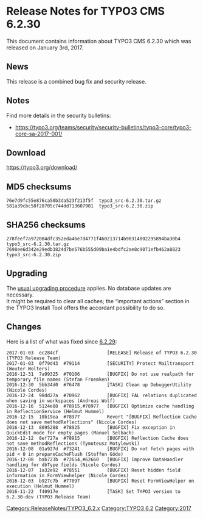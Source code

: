 Release Notes for TYPO3 CMS 6.2.30
==================================

This document contains information about TYPO3 CMS 6.2.30 which was
released on January 3rd, 2017.

News
----

This release is a combined bug fix and security release.

Notes
-----

Find more details in the security bulletins:

-   <https://typo3.org/teams/security/security-bulletins/typo3-core/typo3-core-sa-2017-001/>

Download
--------

<https://typo3.org/download/>

MD5 checksums
-------------

    76e7d9fc55e876ca50b3da523f213f5f  typo3_src-6.2.30.tar.gz
    581a39cbc58f28705c744dd713607901  typo3_src-6.2.30.zip

SHA256 checksums
----------------

    278feef7a972084dfc352eda46e7d4771f460213714b90314802295894ba30b4  typo3_src-6.2.30.tar.gz
    7698ee6d342e29edb3824d7be576b555d09ba1e4bdfc2ae8c9071efb462a8823  typo3_src-6.2.30.zip

Upgrading
---------

The [usual upgrading
procedure](https://docs.typo3.org/typo3cms/InstallationGuide/) applies.
No database updates are necessary.\
It might be required to clear all caches; the “important actions”
section in the TYPO3 Install Tool offers the accordant possibility to do
so.

Changes
-------

Here is a list of what was fixed since
[6.2.29](TYPO3_CMS_6.2.29 "wikilink"):

    2017-01-03  ec284cf                  [RELEASE] Release of TYPO3 6.2.30 (TYPO3 Release Team)
    2017-01-03  0f79d43  #79114          [SECURITY] Protect Mailtransport (Wouter Wolters)
    2016-12-31  7a99325  #70106          [BUGFIX] Do not use realpath for temporary file names (Stefan Froemken)
    2016-12-30  5bb34d0  #76478          [TASK] Clean up DebuggerUtility (Nicole Cordes)
    2016-12-24  98dd27a  #70962          [BUGFIX] FAL relations duplicated when saving in workspaces (Andreas Wolf)
    2016-12-16  5124e88  #78915,#78977   [BUGFIX] Optimize cache handling in ReflectionService (Helmut Hummel)
    2016-12-15  18b19ea  #78977          Revert "[BUGFIX] Reflection Cache does not save methodReflections" (Nicole Cordes)
    2016-12-13  8095288  #78925          [BUGFIX] Fix exception in QuickEdit mode for empty pages (Manuel Selbach)
    2016-12-12  8ef727a  #78915          [BUGFIX] Reflection Cache does not save methodReflections (Tymoteusz Motylewski)
    2016-12-08  01a927d  #73241          [BUGFIX] Do not fetch pages with pid < 0 in prepareCacheFlush (Steffen Göde)
    2016-12-08  bab723b  #72654,#62660   [BUGFIX] Improve DataHandler handling for dbType fields (Nicole Cordes)
    2016-12-07  1a32e92  #78551          [BUGFIX] Reset hidden field information in FormViewhelper (Nicole Cordes)
    2016-12-03  b927c7b  #77097          [BUGFIX] Reset FormViewHelper on execution (Helmut Hummel)
    2016-11-22  f40917e                  [TASK] Set TYPO3 version to 6.2.30-dev (TYPO3 Release Team)

<Category:ReleaseNotes/TYPO3_6.2.x> [Category:TYPO3
6.2](Category:TYPO3_6.2 "wikilink") <Category:2017>
